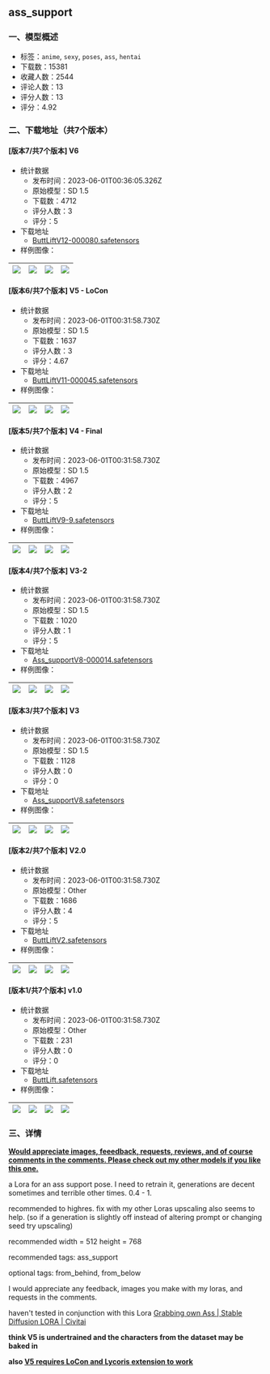 ## ass_support
### 一、模型概述

- 标签：`anime`, `sexy`, `poses`, `ass`, `hentai`
- 下载数：15381
- 收藏人数：2544
- 评论人数：13
- 评分人数：13
- 评分：4.92

### 二、下载地址（共7个版本）

#### [版本7/共7个版本] V6

- 统计数据
  - 发布时间：2023-06-01T00:36:05.326Z
  - 原始模型：SD 1.5
  - 下载数：4712
  - 评分人数：3
  - 评分：5
- 下载地址
  - [ButtLiftV12-000080.safetensors](https://civitai.com/api/download/models/86621)
- 样例图像：

| <img src="https://image.civitai.com/xG1nkqKTMzGDvpLrqFT7WA/15b6c57f-78e6-439d-8cc9-cc79acf10e1f/width=450/987175.jpeg" /> | <img src="https://image.civitai.com/xG1nkqKTMzGDvpLrqFT7WA/222499b6-9f96-474e-9570-15338a54ff96/width=450/987201.jpeg" /> | <img src="https://image.civitai.com/xG1nkqKTMzGDvpLrqFT7WA/c78cbb6e-d069-4f5c-a7cf-202b591cc345/width=450/987203.jpeg" /> | <img src="https://image.civitai.com/xG1nkqKTMzGDvpLrqFT7WA/7854de64-cf09-44b6-9a35-ef70a351fbef/width=450/987207.jpeg" /> |
| ---- | ---- | ---- | ---- |

#### [版本6/共7个版本] V5 - LoCon

- 统计数据
  - 发布时间：2023-06-01T00:31:58.730Z
  - 原始模型：SD 1.5
  - 下载数：1637
  - 评分人数：3
  - 评分：4.67
- 下载地址
  - [ButtLiftV11-000045.safetensors](https://civitai.com/api/download/models/74626)
- 样例图像：

| <img src="https://image.civitai.com/xG1nkqKTMzGDvpLrqFT7WA/632ff24f-6204-466b-ac07-c7c89781c656/width=450/841340.jpeg" /> | <img src="https://image.civitai.com/xG1nkqKTMzGDvpLrqFT7WA/a20ceb97-08ce-40c1-a0a8-8a1e51c31d02/width=450/841339.jpeg" /> | <img src="https://image.civitai.com/xG1nkqKTMzGDvpLrqFT7WA/7b732ff4-42e5-47ea-ba09-bb7b1685cac5/width=450/841324.jpeg" /> | <img src="https://image.civitai.com/xG1nkqKTMzGDvpLrqFT7WA/e33b123a-a605-45aa-b0f1-945217769b59/width=450/841336.jpeg" /> |
| ---- | ---- | ---- | ---- |

#### [版本5/共7个版本] V4 - Final

- 统计数据
  - 发布时间：2023-06-01T00:31:58.730Z
  - 原始模型：SD 1.5
  - 下载数：4967
  - 评分人数：2
  - 评分：5
- 下载地址
  - [ButtLiftV9-9.safetensors](https://civitai.com/api/download/models/20521)
- 样例图像：

| <img src="https://image.civitai.com/xG1nkqKTMzGDvpLrqFT7WA/f6f872ab-b5f8-4236-8212-82f149ee7300/width=450/217101.jpeg" /> | <img src="https://image.civitai.com/xG1nkqKTMzGDvpLrqFT7WA/012e80c8-f666-4871-6b55-88c5752b5d00/width=450/217100.jpeg" /> | <img src="https://image.civitai.com/xG1nkqKTMzGDvpLrqFT7WA/59ec6158-5960-4130-6a1c-d3d4a732cf00/width=450/217099.jpeg" /> | <img src="https://image.civitai.com/xG1nkqKTMzGDvpLrqFT7WA/8a48c4fd-2576-4173-c5f3-9551c7b4fc00/width=450/217098.jpeg" /> |
| ---- | ---- | ---- | ---- |

#### [版本4/共7个版本] V3-2

- 统计数据
  - 发布时间：2023-06-01T00:31:58.730Z
  - 原始模型：SD 1.5
  - 下载数：1020
  - 评分人数：1
  - 评分：5
- 下载地址
  - [Ass_supportV8-000014.safetensors](https://civitai.com/api/download/models/18741)
- 样例图像：

| <img src="https://image.civitai.com/xG1nkqKTMzGDvpLrqFT7WA/e2c031bc-bc2c-4213-1926-59e45de6b700/width=450/194680.jpeg" /> | <img src="https://image.civitai.com/xG1nkqKTMzGDvpLrqFT7WA/43f10ea3-cbcc-4b0c-5c7b-8e672f4bb500/width=450/194679.jpeg" /> | <img src="https://image.civitai.com/xG1nkqKTMzGDvpLrqFT7WA/2bcc9070-fd98-4d74-69b6-01ee09490400/width=450/194678.jpeg" /> | <img src="https://image.civitai.com/xG1nkqKTMzGDvpLrqFT7WA/1b21bfe4-1e9e-4b1e-4492-fd5c1fd53000/width=450/194677.jpeg" /> |
| ---- | ---- | ---- | ---- |

#### [版本3/共7个版本] V3

- 统计数据
  - 发布时间：2023-06-01T00:31:58.730Z
  - 原始模型：SD 1.5
  - 下载数：1128
  - 评分人数：0
  - 评分：0
- 下载地址
  - [Ass_supportV8.safetensors](https://civitai.com/api/download/models/18205)
- 样例图像：

| <img src="https://image.civitai.com/xG1nkqKTMzGDvpLrqFT7WA/96ce0069-de5a-44d8-fb67-e47613bf1d00/width=450/187238.jpeg" /> | <img src="https://image.civitai.com/xG1nkqKTMzGDvpLrqFT7WA/991b842f-2156-4370-b783-fc72f44fcd00/width=450/187239.jpeg" /> | <img src="https://image.civitai.com/xG1nkqKTMzGDvpLrqFT7WA/699c0ec5-d0be-42b6-d202-0fcb776f4800/width=450/187237.jpeg" /> | <img src="https://image.civitai.com/xG1nkqKTMzGDvpLrqFT7WA/bfce5533-7b3d-4148-57ad-9eac9c6a6600/width=450/187236.jpeg" /> |
| ---- | ---- | ---- | ---- |

#### [版本2/共7个版本] V2.0

- 统计数据
  - 发布时间：2023-06-01T00:31:58.730Z
  - 原始模型：Other
  - 下载数：1686
  - 评分人数：4
  - 评分：5
- 下载地址
  - [ButtLiftV2.safetensors](https://civitai.com/api/download/models/12353)
- 样例图像：

| <img src="https://image.civitai.com/xG1nkqKTMzGDvpLrqFT7WA/d2eb4b0d-07ac-4383-f9aa-edc517ea0200/width=450/118983.jpeg" /> | <img src="https://image.civitai.com/xG1nkqKTMzGDvpLrqFT7WA/cb4cd381-8b3f-4534-a290-f4f3993b6a00/width=450/118982.jpeg" /> | <img src="https://image.civitai.com/xG1nkqKTMzGDvpLrqFT7WA/ef9cd266-e380-4589-95a3-a065b8075e00/width=450/118981.jpeg" /> | <img src="https://image.civitai.com/xG1nkqKTMzGDvpLrqFT7WA/21218817-a74e-456b-a67f-939d8c4c9e00/width=450/118980.jpeg" /> |
| ---- | ---- | ---- | ---- |

#### [版本1/共7个版本] v1.0

- 统计数据
  - 发布时间：2023-06-01T00:31:58.730Z
  - 原始模型：Other
  - 下载数：231
  - 评分人数：0
  - 评分：0
- 下载地址
  - [ButtLift.safetensors](https://civitai.com/api/download/models/12334)
- 样例图像：

| <img src="https://image.civitai.com/xG1nkqKTMzGDvpLrqFT7WA/260a5d09-bcbc-4fcc-1f2a-e744bdb7e200/width=450/118766.jpeg" /> | <img src="https://image.civitai.com/xG1nkqKTMzGDvpLrqFT7WA/213ac4a3-f319-4633-bf7f-63ae51f02e00/width=450/118765.jpeg" /> | <img src="https://image.civitai.com/xG1nkqKTMzGDvpLrqFT7WA/0c92325c-b94f-443d-777c-c463f1693800/width=450/118764.jpeg" /> | <img src="https://image.civitai.com/xG1nkqKTMzGDvpLrqFT7WA/000efddd-f732-4841-2506-cc359bffe000/width=450/118763.jpeg" /> |
| ---- | ---- | ---- | ---- |


### 三、详情
<p><strong><u>Would appreciate images, feeedback, requests, reviews, and of course comments in the comments. Please check out my other models if you like this one.</u></strong></p><p>a Lora for an ass support pose. I need to retrain it, generations are decent sometimes and terrible other times. 0.4 - 1.</p><p>recommended to highres. fix with my other Loras upscaling also seems to help. (so if a generation is slightly off instead of altering prompt or changing seed try upscaling)</p><p>recommended width = 512 height = 768</p><p>recommended tags: ass_support</p><p>optional tags: from_behind, from_below</p><p></p><p>I would appreciate any feedback, images you make with my loras, and requests in the comments.</p><p>haven't tested in conjunction with this Lora <a target="_blank" rel="ugc" href="https://civitai.com/models/8179/grabbing-own-ass">Grabbing own Ass | Stable Diffusion LORA | Civitai</a></p><p><strong>think V5 is undertrained and the characters from the dataset may be baked in </strong></p><p><strong>also <u>V5 requires LoCon and Lycoris extension to work</u></strong></p>